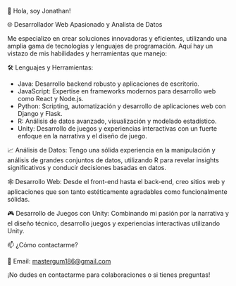 👋 Hola, soy Jonathan!

🌐 Desarrollador Web Apasionado y Analista de Datos

Me especializo en crear soluciones innovadoras y eficientes, utilizando una amplia gama de tecnologías y lenguajes de programación. Aquí hay un vistazo de mis habilidades y herramientas que manejo:

🛠 Lenguajes y Herramientas:
  - Java: Desarrollo backend robusto y aplicaciones de escritorio.
  - JavaScript: Expertise en frameworks modernos para desarrollo web como React y Node.js.
  - Python: Scripting, automatización y desarrollo de aplicaciones web con Django y Flask.
  - R: Análisis de datos avanzado, visualización y modelado estadístico.
  - Unity: Desarrollo de juegos y experiencias interactivas con un fuerte enfoque en la narrativa y el diseño de juego.
    
📈 Análisis de Datos:
Tengo una sólida experiencia en la manipulación y análisis de grandes conjuntos de datos, utilizando R para revelar insights significativos y conducir decisiones basadas en datos.

🕸️ Desarrollo Web:
Desde el front-end hasta el back-end, creo sitios web y aplicaciones que son tanto estéticamente agradables como funcionalmente sólidas.

🎮 Desarrollo de Juegos con Unity:
Combinando mi pasión por la narrativa y el diseño técnico, desarrollo juegos y experiencias interactivas utilizando Unity.

📫 ¿Cómo contactarme?

📧 Email: mastergum186@gmail.com

¡No dudes en contactarme para colaboraciones o si tienes preguntas!
